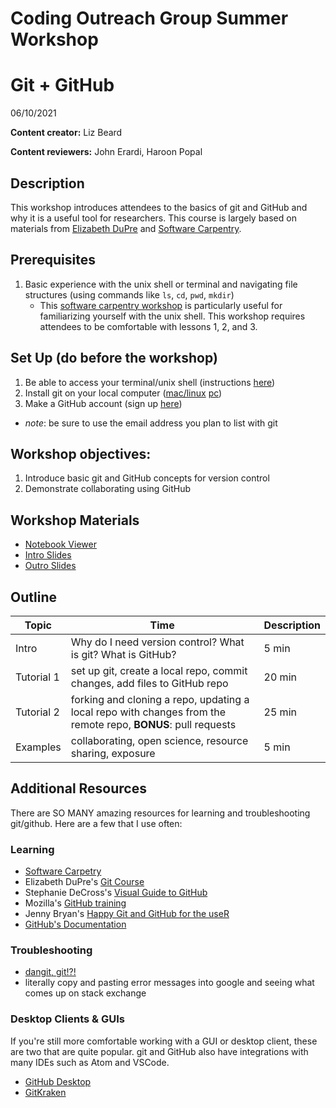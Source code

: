 # Coding Outreach Group Summer Workshop
# Git + GitHub
06/10/2021

__**Content creator:**__ Liz Beard

__**Content reviewers:**__ John Erardi, Haroon Popal



## Description
This workshop introduces attendees to the basics of git and GitHub and why it is a useful tool for researchers. This course is largely based on materials from [Elizabeth DuPre](https://emdupre.github.io/git-course/) and [Software Carpentry](https://swcarpentry.github.io/git-novice/).

## Prerequisites
1. Basic experience with the unix shell or terminal and navigating file structures (using commands like `ls`, `cd`, `pwd`, `mkdir`)
    - This [software carpentry workshop](https://swcarpentry.github.io/shell-novice/) is particularly useful for familiarizing yourself with the unix shell. This workshop requires attendees to be comfortable with lessons 1, 2, and 3.

## Set Up (do before the workshop)
1. Be able to access your terminal/unix shell (instructions [here](https://swcarpentry.github.io/shell-novice/setup.html))
2. Install git on your local computer ([mac/linux](https://git-scm.com/book/en/v2/Getting-Started-Installing-Git) [pc](https://neurodatasci-course-2020.netlify.app/setup/))
3. Make a GitHub account (sign up [here](https://github.com/))
- *note*: be sure to use the email address you plan to list with git

## Workshop objectives:
1. Introduce basic git and GitHub concepts for version control
2. Demonstrate collaborating using GitHub

## Workshop Materials
- [Notebook Viewer](https://tu-coding-outreach-group.github.io/cog_summer_workshops_2021/git-github/index.html)
- [Intro Slides](https://github.com/TU-Coding-Outreach-Group/cog_summer_workshops_2021/blob/main/git-github/git_github_intro-COG2021.pdf)
- [Outro Slides](https://github.com/TU-Coding-Outreach-Group/cog_summer_workshops_2021/blob/main/git-github/git_github_outro-COG2021.pdf)

## Outline
| Topic | Time | Description |
| --- | --- | --- |
| Intro | Why do I need version control? What is git? What is GitHub? | 5 min |
| Tutorial 1 | set up git, create a local repo, commit changes, add files to GitHub repo | 20 min |
| Tutorial 2 | forking and cloning a repo, updating a local repo with changes from the remote repo, **BONUS**: pull requests | 25 min |
| Examples | collaborating, open science, resource sharing, exposure | 5 min

## Additional Resources
There are SO MANY amazing resources for learning and troubleshooting git/github. Here are a few that I use often:

### Learning
- [Software Carpetry](https://swcarpentry.github.io/git-novice/)
- Elizabeth DuPre's [Git Course](https://emdupre.github.io/git-course/)
- Stephanie DeCross's [Visual Guide to GitHub](https://zenodo.org/record/3369466#.YL4cVDZKh24)
- Mozilla's [GitHub training](https://mozilla.github.io/open-leadership-training-series/articles/get-your-project-online/introducing-github-for-collaborative-work-and-version-control/)
- Jenny Bryan's [Happy Git and GitHub for the useR](https://happygitwithr.com/)
- [GitHub's Documentation](https://docs.github.com/en/github/getting-started-with-github/quickstart/set-up-git)

### Troubleshooting
- [dangit, git!?!](https://dangitgit.com/)
- literally copy and pasting error messages into google and seeing what comes up on stack exchange

### Desktop Clients & GUIs
If you're still more comfortable working with a GUI or desktop client, these are two that are quite popular. git and GitHub also have integrations with many IDEs such as Atom and VSCode. 
- [GitHub Desktop](https://desktop.github.com/)
- [GitKraken](https://www.gitkraken.com/)

